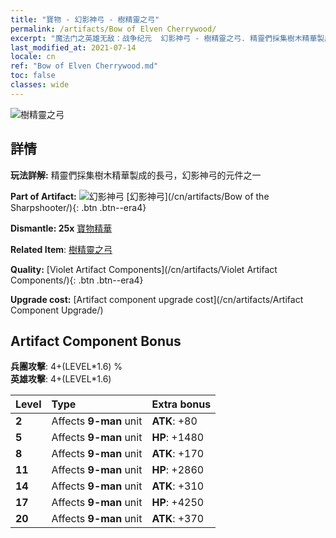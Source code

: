 ```yaml
---
title: "寶物 - 幻影神弓 - 樹精靈之弓"
permalink: /artifacts/Bow of Elven Cherrywood/
excerpt: "魔法门之英雄无敌：战争纪元  幻影神弓 - 樹精靈之弓. 精靈們採集樹木精華製成的長弓，幻影神弓的元件之一"
last_modified_at: 2021-07-14
locale: cn
ref: "Bow of Elven Cherrywood.md"
toc: false
classes: wide
---
```


 ![樹精靈之弓](/images/t/artifact_40101.png)



## 詳情

 **玩法詳解:** 精靈們採集樹木精華製成的長弓，幻影神弓的元件之一

 **Part of Artifact:** ![幻影神弓](/images/t/icon_artifact_10.png) [幻影神弓](/cn/artifacts/Bow of the Sharpshooter/){: .btn .btn--era4}

 **Dismantle: 25x** [寶物精華](/cn/Items/con_905/)

 **Related Item**: [樹精靈之弓](/cn/Items/art_103/)

 **Quality:** [Violet Artifact Components](/cn/artifacts/Violet Artifact Components/){: .btn .btn--era4}

 **Upgrade cost:** [Artifact component upgrade cost](/cn/artifacts/Artifact Component Upgrade/)

## Artifact Component Bonus

  **兵團攻擊**: 4+(LEVEL\*1.6) %<br/>**英雄攻擊**: 4+(LEVEL\*1.6)

  |  Level  | Type |    Extra bonus  | 
  |:--------|:-----|:----------------| 
  | **2** | Affects **9-man** unit | **ATK**: +80 | 
  | **5** | Affects **9-man** unit | **HP**: +1480 | 
  | **8** | Affects **9-man** unit | **ATK**: +170 | 
  | **11** | Affects **9-man** unit | **HP**: +2860 | 
  | **14** | Affects **9-man** unit | **ATK**: +310 | 
  | **17** | Affects **9-man** unit | **HP**: +4250 | 
  | **20** | Affects **9-man** unit | **ATK**: +370 | 

